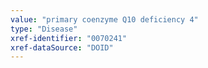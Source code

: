```yaml
---
value: "primary coenzyme Q10 deficiency 4"
type: "Disease"
xref-identifier: "0070241"
xref-dataSource: "DOID"
---
```


